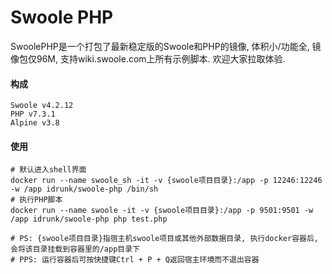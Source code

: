 # Swoole PHP

SwoolePHP是一个打包了最新稳定版的Swoole和PHP的镜像, 体积小/功能全, 镜像包仅96M, 支持wiki.swoole.com上所有示例脚本. 欢迎大家拉取体验.

#### 构成
```
Swoole v4.2.12
PHP v7.3.1
Alpine v3.8
```

#### 使用
```
# 默认进入shell界面
docker run --name swoole_sh -it -v {swoole项目目录}:/app -p 12246:12246 -w /app idrunk/swoole-php /bin/sh
# 执行PHP脚本
docker run --name swoole -it -v {swoole项目目录}:/app -p 9501:9501 -w /app idrunk/swoole-php php test.php
    
# PS: {swoole项目目录}指宿主机swoole项目或其他外部数据目录, 执行docker容器后, 会将该目录挂载到容器里的/app目录下
# PPS: 运行容器后可按快捷键Ctrl + P + Q返回宿主环境而不退出容器
```